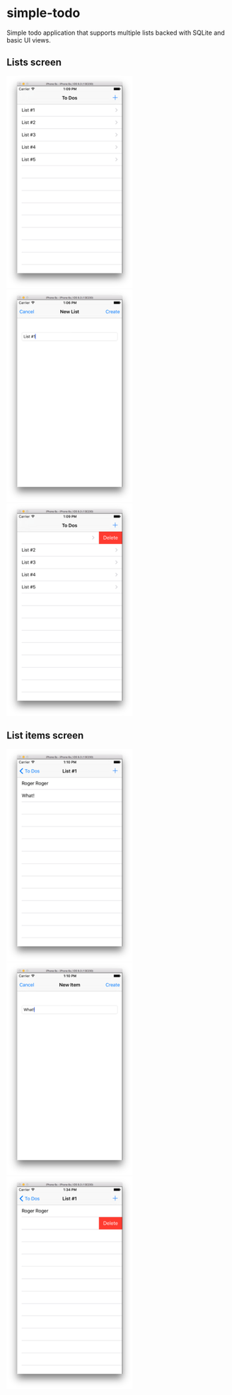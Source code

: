 # simple-todo

Simple todo application that supports multiple lists backed with SQLite and basic UI views.

## Lists screen
<img src="https://github.com/jrodriguez-ifuelinteractive/simple-todo/raw/master/Readme/lists.png" height="480" />
<img src="https://github.com/jrodriguez-ifuelinteractive/simple-todo/raw/master/Readme/add_list.png" height="480" />
<img src="https://github.com/jrodriguez-ifuelinteractive/simple-todo/raw/master/Readme/delete_list.png" height="480" />


## List items screen
<img src="https://github.com/jrodriguez-ifuelinteractive/simple-todo/raw/master/Readme/list_items.png" height="480" />
<img src="https://github.com/jrodriguez-ifuelinteractive/simple-todo/raw/master/Readme/add_list_item.png" height="480" />
<img src="https://github.com/jrodriguez-ifuelinteractive/simple-todo/raw/master/Readme/delete_list_item.png" height="480" />
